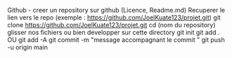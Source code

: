 Github - creer un repository sur github (Licence, Readme.md)
Recuperer le lien vers le repo (exemple : https://github.com/JoelKuate123/projet.git)
git clone https://github.com/JoelKuate123/projet.git
cd (nom du repository)
glisser nos fichiers ou bien developper sur cette directory 
git init 
git add . OU git add -A
git commit -m "message accompagnant le commit "
git push -u origin main


